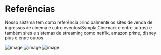 # Referências

Nosso sistema tem como referência principalmente os sites de venda de ingressos de cinema e outro eventos(Sympla,Cinemark e entre outros) e também sites e sistemas de streaming como netflix, amazon prime, disney plus e entre outros.

![image](https://user-images.githubusercontent.com/101759330/160841392-522797c7-3136-44c5-b24a-094c63251623.png)
![image](https://user-images.githubusercontent.com/101759330/160841510-90607fc0-ebe6-4293-8193-485b19a7f91d.png)
![image](https://user-images.githubusercontent.com/101759330/160841600-0a63ba65-e351-4805-b7f2-09c74d189de8.png)
